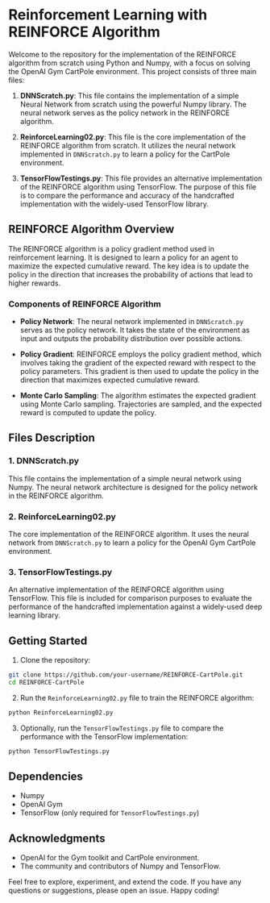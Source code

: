 # Reinforcement Learning with REINFORCE Algorithm

Welcome to the repository for the implementation of the REINFORCE algorithm from scratch using Python and Numpy, with a focus on solving the OpenAI Gym CartPole environment. This project consists of three main files:

1. **DNNScratch.py**: This file contains the implementation of a simple Neural Network from scratch using the powerful Numpy library. The neural network serves as the policy network in the REINFORCE algorithm.

2. **ReinforceLearning02.py**: This file is the core implementation of the REINFORCE algorithm from scratch. It utilizes the neural network implemented in `DNNScratch.py` to learn a policy for the CartPole environment.

3. **TensorFlowTestings.py**: This file provides an alternative implementation of the REINFORCE algorithm using TensorFlow. The purpose of this file is to compare the performance and accuracy of the handcrafted implementation with the widely-used TensorFlow library.

## REINFORCE Algorithm Overview

The REINFORCE algorithm is a policy gradient method used in reinforcement learning. It is designed to learn a policy for an agent to maximize the expected cumulative reward. The key idea is to update the policy in the direction that increases the probability of actions that lead to higher rewards.

### Components of REINFORCE Algorithm

- **Policy Network**: The neural network implemented in `DNNScratch.py` serves as the policy network. It takes the state of the environment as input and outputs the probability distribution over possible actions.

- **Policy Gradient**: REINFORCE employs the policy gradient method, which involves taking the gradient of the expected reward with respect to the policy parameters. This gradient is then used to update the policy in the direction that maximizes expected cumulative reward.

- **Monte Carlo Sampling**: The algorithm estimates the expected gradient using Monte Carlo sampling. Trajectories are sampled, and the expected reward is computed to update the policy.

## Files Description

### 1. DNNScratch.py

This file contains the implementation of a simple neural network using Numpy. The neural network architecture is designed for the policy network in the REINFORCE algorithm.

### 2. ReinforceLearning02.py

The core implementation of the REINFORCE algorithm. It uses the neural network from `DNNScratch.py` to learn a policy for the OpenAI Gym CartPole environment.

### 3. TensorFlowTestings.py

An alternative implementation of the REINFORCE algorithm using TensorFlow. This file is included for comparison purposes to evaluate the performance of the handcrafted implementation against a widely-used deep learning library.

## Getting Started

1. Clone the repository:

```bash
git clone https://github.com/your-username/REINFORCE-CartPole.git
cd REINFORCE-CartPole
```

2. Run the `ReinforceLearning02.py` file to train the REINFORCE algorithm:

```bash
python ReinforceLearning02.py
```

3. Optionally, run the `TensorFlowTestings.py` file to compare the performance with the TensorFlow implementation:

```bash
python TensorFlowTestings.py
```

## Dependencies

- Numpy
- OpenAI Gym
- TensorFlow (only required for `TensorFlowTestings.py`)

## Acknowledgments

- OpenAI for the Gym toolkit and CartPole environment.
- The community and contributors of Numpy and TensorFlow.

Feel free to explore, experiment, and extend the code. If you have any questions or suggestions, please open an issue. Happy coding!
